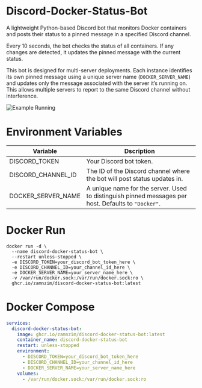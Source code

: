 # Discord-Docker-Status-Bot
A lightweight Python-based Discord bot that monitors Docker containers and posts their status to a pinned message in a specified Discord channel.

Every 10 seconds, the bot checks the status of all containers. If any changes are detected, it updates the pinned message with the current status.

This bot is designed for multi-server deployments. Each instance identifies its own pinned message using a unique server name (```DOCKER_SERVER_NAME```) and updates only the message associated with the server it’s running on. This allows multiple servers to report to the same Discord channel without interference.

![Example Running](https://github.com/user-attachments/assets/048d22fd-ecf6-4afa-b088-2dfbded9d404)

# Environment Variables

| Variable | Dscription |
| -------- | ---------- |
| DISCORD_TOKEN | Your Discord bot token. |
| DISCORD_CHANNEL_ID | The ID of the Discord channel where the bot will post status updates in. |
| DOCKER_SERVER_NAME | A unique name for the server. Used to distinguish pinned messages per host. Defaults to ```"Docker"```. |

# Docker Run
```
docker run -d \
  --name discord-docker-status-bot \
  --restart unless-stopped \
  -e DISCORD_TOKEN=your_discord_bot_token_here \
  -e DISCORD_CHANNEL_ID=your_channel_id_here \
  -e DOCKER_SERVER_NAME=your_server_name_here \
  -v /var/run/docker.sock:/var/run/docker.sock:ro \
  ghcr.io/zamnzim/discord-docker-status-bot:latest
```
# Docker Compose
```yaml
services:
  discord-docker-status-bot:
    image: ghcr.io/zamnzim/discord-docker-status-bot:latest
    container_name: discord-docker-status-bot
    restart: unless-stopped
    environment:
      - DISCORD_TOKEN=your_discord_bot_token_here
      - DISCORD_CHANNEL_ID=your_channel_id_here
      - DOCKER_SERVER_NAME=your_server_name_here
    volumes:
      - /var/run/docker.sock:/var/run/docker.sock:ro
```
